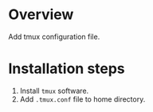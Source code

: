 # Overview

Add tmux configuration file.

# Installation steps

1. Install `tmux` software.
2. Add `.tmux.conf` file to home directory.
